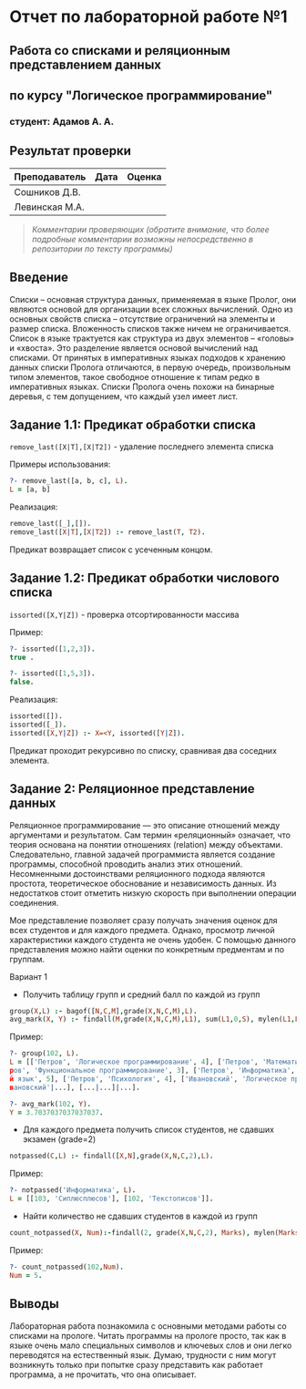# Отчет по лабораторной работе №1
## Работа со списками и реляционным представлением данных
## по курсу "Логическое программирование"

### студент: Адамов А. А.

## Результат проверки

| Преподаватель     | Дата         |  Оценка       |
|-------------------|--------------|---------------|
| Сошников Д.В. |              |               |
| Левинская М.А.|              |               |

> *Комментарии проверяющих (обратите внимание, что более подробные комментарии возможны непосредственно в репозитории по тексту программы)*


## Введение

Списки – основная структура данных, применяемая в языке Пролог, они являются основой для организации всех сложных вычислений. Одно из основных свойств списка – отсутствие ограничений на элементы и размер списка. Вложенность списков также ничем не ограничивается. Список в языке трактуется как структура из двух элементов – «головы» и «хвоста». Это разделение является основой вычислений над списками. От принятых в императивных языках подходов к хранению данных списки Пролога отличаются, в первую очередь, произвольным типом элементов, такое свободное отношение к типам редко в императивных языках. Списки Пролога очень похожи на бинарные деревья, с тем допущением, что каждый узел имеет лист.

## Задание 1.1: Предикат обработки списка

`remove_last([X|T],[X|T2])` - удаление последнего элемента списка

Примеры использования:
```prolog
?- remove_last([a, b, c], L).
L = [a, b]
```

Реализация:
```prolog
remove_last([_],[]).
remove_last([X|T],[X|T2]) :- remove_last(T, T2).
```

Предикат возвращает список с усеченным концом.

## Задание 1.2: Предикат обработки числового списка

`issorted([X,Y|Z])` - проверка отсортированности массива

Пример:
```prolog
?- issorted([1,2,3]).
true .

?- issorted([1,5,3]).
false.
```

Реализация:
```prolog
issorted([]).
issorted([_]).
issorted([X,Y|Z]) :- X=<Y, issorted([Y|Z]).
```

Предикат проходит рекурсивно по списку, сравнивая два соседних элемента.

## Задание 2: Реляционное представление данных

Реляционное программирование — это описание отношений между аргументами и результатом. Сам термин «реляционный» означает, что теория основана на понятии отношениях (relation) между объектами. Следовательно, главной задачей программиста является создание программы, способной проводить анализ этих отношений. Несомненными достоинствами реляционного подхода являются простота, теоретическое обоснование и независимость данных. Из недостатков стоит отметить низкую скорость при выполнении операции соединения.

Мое представление позволяет сразу получать значения оценок для всех студентов и для каждого предмета. Однако, просмотр личной характеристики каждого студента не очень удобен. С помощью данного представления можно найти оценки по конкретным предментам и по группам.

Вариант 1
- Получить таблицу групп и средний балл по каждой из групп
```prolog
group(X,L) :- bagof([N,C,M],grade(X,N,C,M),L).
avg_mark(X, Y) :- findall(M,grade(X,N,C,M),L1), sum(L1,0,S), mylen(L1,L), Y is S/L.
```
Пример:
```prolog
?- group(102, L).
L = [['Петров', 'Логическое программирование', 4], ['Петров', 'Математический анализ', 2], ['Пет
ров', 'Функциональное программирование', 3], ['Петров', 'Информатика', 5], ['Петров', 'Английски
й язык', 5], ['Петров', 'Психология', 4], ['Ивановский', 'Логическое программирование'|...], ['И
вановский'|...], [...|...]|...].

?- avg_mark(102, Y).
Y = 3.7037037037037037.
```

- Для каждого предмета получить список студентов, не сдавших экзамен (grade=2)
```prolog
notpassed(C,L) :- findall([X,N],grade(X,N,C,2),L).
```
Пример:
```prolog
?- notpassed('Информатика', L).
L = [[103, 'Сиплюсплюсов'], [102, 'Текстописов']].
```

- Найти количество не сдавших студентов в каждой из групп
```prolog
count_notpassed(X, Num):-findall(2, grade(X,N,C,2), Marks), mylen(Marks, Num).
```
Пример:
```prolog
?- count_notpassed(102,Num).
Num = 5.
```

## Выводы

Лабораторная работа познакомила с основными методами работы со списками на прологе. Читать программы на прологе просто, так как в языке очень мало специальных символов и ключевых слов и они легко переводятся на естественный язык. Думаю, трудности с ним могут возникнуть только при попытке сразу представить как работает программа, а не прочитать, что она описывает.
